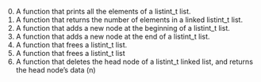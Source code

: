 0. A  function that prints all the elements of a listint_t list.
1. A function that returns the number of elements in a linked listint_t list.
2. A function that adds a new node at the beginning of a listint_t list.
3. A function that adds a new node at the end of a listint_t list.
4. A  function that frees a listint_t list.
5. A function that frees a listint_t list
6. A function that deletes the head node of a listint_t linked list, and returns the head node’s data (n)
